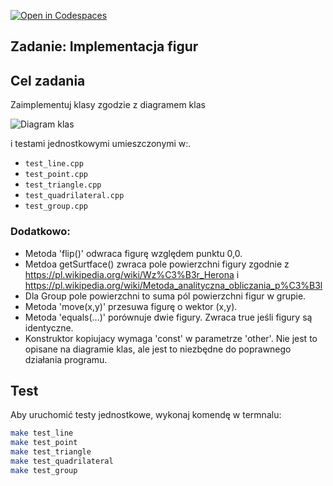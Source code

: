 [![Open in Codespaces](https://classroom.github.com/assets/launch-codespace-2972f46106e565e64193e422d61a12cf1da4916b45550586e14ef0a7c637dd04.svg)](https://classroom.github.com/open-in-codespaces?assignment_repo_id=17356706)
## Zadanie: Implementacja figur

## Cel zadania
Zaimplementuj klasy zgodzie z diagramem klas

![Diagram klas](kolaikwadraty.png)

i testami jednostkowymi umieszczonymi w:.
- `test_line.cpp`
- `test_point.cpp`
- `test_triangle.cpp`
- `test_quadrilateral.cpp`
- `test_group.cpp`
 
### Dodatkowo:
- Metoda 'flip()' odwraca figurę względem punktu 0,0.
- Metdoa getSurtface() zwraca pole powierzchni figury zgodnie z https://pl.wikipedia.org/wiki/Wz%C3%B3r_Herona i https://pl.wikipedia.org/wiki/Metoda_analityczna_obliczania_p%C3%B3l
- Dla Group pole powierzchni to suma pól powierzchni figur w grupie.
- Metoda 'move(x,y)' przesuwa figurę o wektor (x,y).
- Metoda 'equals(...)' porównuje dwie figury. Zwraca true jeśli figury są identyczne.
- Konstruktor kopiujacy wymaga 'const' w parametrze 'other'. Nie jest to opisane na diagramie klas, ale jest to niezbędne do poprawnego działania programu.


## Test
Aby uruchomić testy jednostkowe, wykonaj komendę w termnalu:
```bash
make test_line
make test_point
make test_triangle
make test_quadrilateral
make test_group
```